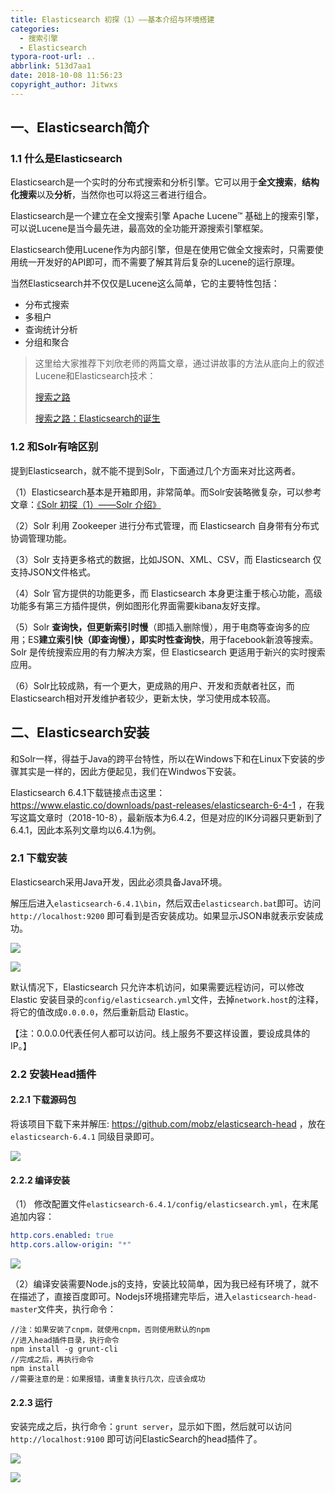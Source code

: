 ```yaml
---
title: Elasticsearch 初探（1）——基本介绍与环境搭建
categories:
  - 搜索引擎
  - Elasticsearch
typora-root-url: ..
abbrlink: 513d7aa1
date: 2018-10-08 11:56:23
copyright_author: Jitwxs
---
```


## 一、Elasticsearch简介

### 1.1 什么是Elasticsearch

Elasticsearch是一个实时的分布式搜索和分析引擎。它可以用于**全文搜索**，**结构化搜索**以及**分析**，当然你也可以将这三者进行组合。

Elasticsearch是一个建立在全文搜索引擎 Apache Lucene™ 基础上的搜索引擎，可以说Lucene是当今最先进，最高效的全功能开源搜索引擎框架。

Elasticsearch使用Lucene作为内部引擎，但是在使用它做全文搜索时，只需要使用统一开发好的API即可，而不需要了解其背后复杂的Lucene的运行原理。

当然Elasticsearch并不仅仅是Lucene这么简单，它的主要特性包括：

- 分布式搜索
- 多租户
- 查询统计分析
- 分组和聚合

>这里给大家推荐下刘欣老师的两篇文章，通过讲故事的方法从底向上的叙述Lucene和Elasticsearch技术：
>
>[搜索之路](https://mp.weixin.qq.com/s/m31PcdCLTWuqmCUOMkhU4A)
>
>[搜索之路：Elasticsearch的诞生](https://mp.weixin.qq.com/s/mnhtYvR_5N7gtIOgjSUJmA)

### 1.2 和Solr有啥区别

提到Elasticsearch，就不能不提到Solr，下面通过几个方面来对比这两者。

（1）Elasticsearch基本是开箱即用，非常简单。而Solr安装略微复杂，可以参考文章：[《Solr 初探（1）——Solr 介绍》](/2b682855.html)

（2）Solr 利用 Zookeeper 进行分布式管理，而 Elasticsearch 自身带有分布式协调管理功能。

（3）Solr 支持更多格式的数据，比如JSON、XML、CSV，而 Elasticsearch 仅支持JSON文件格式。

（4）Solr 官方提供的功能更多，而 Elasticsearch 本身更注重于核心功能，高级功能多有第三方插件提供，例如图形化界面需要kibana友好支撑。

（5）Solr **查询快，但更新索引时慢**（即插入删除慢），用于电商等查询多的应用；ES**建立索引快（即查询慢），即实时性查询快**，用于facebook新浪等搜索。Solr 是传统搜索应用的有力解决方案，但 Elasticsearch 更适用于新兴的实时搜索应用。

（6）Solr比较成熟，有一个更大，更成熟的用户、开发和贡献者社区，而 Elasticsearch相对开发维护者较少，更新太快，学习使用成本较高。

## 二、Elasticsearch安装

和Solr一样，得益于Java的跨平台特性，所以在Windows下和在Linux下安装的步骤其实是一样的，因此方便起见，我们在Windwos下安装。

Elasticsearch 6.4.1下载链接点击这里：https://www.elastic.co/downloads/past-releases/elasticsearch-6-4-1 ，在我写这篇文章时（2018-10-8），最新版本为6.4.2，但是对应的IK分词器只更新到了6.4.1，因此本系列文章均以6.4.1为例。

### 2.1 下载安装

Elasticsearch采用Java开发，因此必须具备Java环境。

解压后进入`elasticsearch-6.4.1\bin`，然后双击`elasticsearch.bat`即可。访问`http://localhost:9200` 即可看到是否安装成功。如果显示JSON串就表示安装成功。

![](/images/posts/20181008104957405.png)

![](/images/posts/20181008192708499.png)

默认情况下，Elasticsearch 只允许本机访问，如果需要远程访问，可以修改 Elastic 安装目录的`config/elasticsearch.yml`文件，去掉`network.host`的注释，将它的值改成`0.0.0.0`，然后重新启动 Elastic。

【注：0.0.0.0代表任何人都可以访问。线上服务不要这样设置，要设成具体的 IP。】

### 2.2 安装Head插件

#### 2.2.1 下载源码包

将该项目下载下来并解压: https://github.com/mobz/elasticsearch-head ，放在`elasticsearch-6.4.1` 同级目录即可。

![](/images/posts/20181008192301669.png)

#### 2.2.2 编译安装

（1） 修改配置文件`elasticsearch-6.4.1/config/elasticsearch.yml`，在末尾追加内容：

```yml
http.cors.enabled: true
http.cors.allow-origin: "*"
```

![](/images/posts/20181008114635323.png)

（2）编译安装需要Node.js的支持，安装比较简单，因为我已经有环境了，就不在描述了，直接百度即可。Nodejs环境搭建完毕后，进入`elasticsearch-head-master`文件夹，执行命令：

```node
//注：如果安装了cnpm，就使用cnpm，否则使用默认的npm
//进入head插件目录，执行命令
npm install -g grunt-cli
//完成之后，再执行命令
npm install
//需要注意的是：如果报错，请重复执行几次，应该会成功
```

#### 2.2.3 运行

安装完成之后，执行命令：`grunt server`，显示如下图，然后就可以访问 `http://localhost:9100` 即可访问ElasticSearch的head插件了。

![](/images/posts/20181008115027471.png)

![](/images/posts/20181008115252653.png)

